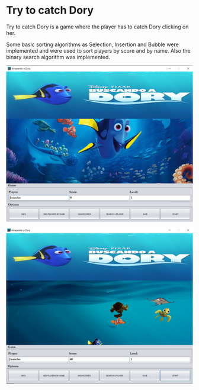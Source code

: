 # Try to catch Dory

Try to catch Dory is a game where the player has to catch Dory clicking on her.

Some basic sorting algorithms as Selection, Insertion and Bubble were implemented and were used to sort players by score and by name. Also the binary search algorithm was  implemented.

![Main](./ReadmeFiles/main.png)

![Game](./ReadmeFiles/catch.png)
